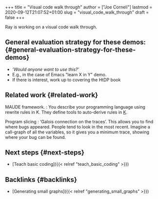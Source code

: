 +++
title = "Visual code walk through"
author = ["Joe Corneli"]
lastmod = 2020-09-12T21:07:52+01:00
slug = "visual_code_walk_through"
draft = false
+++

Ray is working on a visual code walk through.


## General evaluation strategy for these demos: {#general-evaluation-strategy-for-these-demos}

-   _‘Would anyone want to use this?’_
-   E.g., in the case of Emacs "learn X in Y" demo.
-   If there is interest, work up to covering the HtDP book


## Related work {#related-work}

MAUDE framework.
: You describe your programming language using
    rewrite rules in K.  They define tools to auto-derive rules in [K](http://www.kframework.org/index.php/Projects).


Program slicing
: ‘Galois connection on the traces’. This allows
    you to find where bugs appeared.  People tend to look in the most
    recent.  Imagine a call-graph of all the variables, so it gives you
    a minimum trace, showing where your bug can be found.


## Next steps {#next-steps}

-   [Teach basic coding]({{< relref "teach_basic_coding" >}})


## Backlinks {#backlinks}

-   [Generating small graphs]({{< relref "generating_small_graphs" >}})
